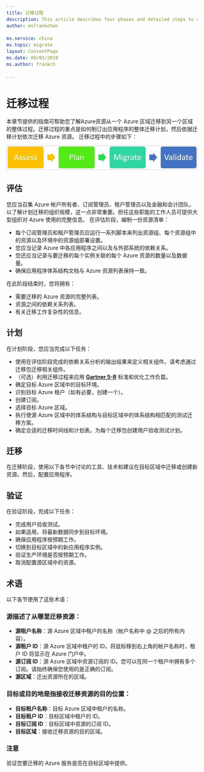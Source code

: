 ```yaml
---
title: 迁移过程
description: This article describes four phases and detailed steps to migrate resources between different Azure China regions.
author: msfrankchen

ms.service: china 
ms.topic: migrate
layout: ContentPage 
ms.date: 09/03/2019
ms.author: frankch

---
```


# 迁移过程


本章节提供的指南可帮助您了解Azure资源从一个 Azure 区域迁移到另一个区域的整体过程。迁移过程的重点是如何制订出应用程序的整体迁移计划，然后依据迁移计划依次迁移 Azure 资源。
迁移过程中的步骤如下：

![迁移过程](./media/china-migration-process/process.jpg)

## 评估

您应当召集 Azure 帐户所有者、订阅管理员、租户管理员以及金融和会计团队，以了解计划迁移的组织规模，这一点非常重要。担任这些职能的工作人员可提供大型组织对 Azure 使用的完整信息。
在评估阶段，编制一份资源清单：
* 每个订阅管理员和租户管理员应运行一系列脚本来列出资源组、每个资源组中的资源以及环境中的资源组部署设置。
* 您应当记录 Azure 中各应用程序之间以及与外部系统的依赖关系。
* 您还应当记录与要迁移的每个实例关联的每个 Azure 资源的数量以及数据量。
* 确保应用程序体系结构文档与 Azure 资源列表保持一致。

在此阶段结束时，您将拥有：
* 需要迁移的 Azure 资源的完整列表。
* 资源之间的依赖关系列表。
* 有关迁移工作复杂性的信息。
 
## 计划

在计划阶段，您应当完成以下任务：
* 使用在评估阶段完成的依赖关系分析的输出结果来定义相关组件。请考虑通过迁移包迁移相关组件。
* （可选）利用迁移过程来应用 [**Gartner 5-R**](https://www.gartner.com/newsroom/id/1684114) 标准和优化工作负载。
* 确定目标 Azure 区域中的目标环境。
* 识别目标 Azure 租户（如有必要，创建一个）。
* 创建订阅。
* 选择目标 Azure 区域。
* 执行使源 Azure 区域中的体系结构与目标区域中的体系结构相匹配的测试迁移方案。
* 确定合适的迁移时间线和计划表。为每个迁移包创建用户验收测试计划。

## 迁移

在迁移阶段，使用以下各节中讨论的工具、技术和建议在目标区域中迁移或创建新资源。然后，配置应用程序。

## 验证

在验证阶段，完成以下任务：
* 完成用户验收测试。
* 如果适用，将最新数据同步到目标环境。
* 确保应用程序按预期工作。
* 切换到目标区域中的新应用程序实例。
* 验证生产环境是否按预期工作。
* 取消配置源区域中的资源。

## 术语

以下各节使用了这些术语：

### **源**描述了从哪里迁移资源：
* **源租户名称**：源 Azure 区域中租户的名称（帐户名称中 @ 之后的所有内容）。
* **源租户 ID**：源 Azure 区域中租户的 ID。将鼠标移到右上角的帐户名称时，租户 ID 将显示在 Azure 门户中。
* **源订阅 ID**：源 Azure 区域中资源订阅的 ID。您可以在同一个租户中拥有多个订阅。请始终确保您使用的是正确的订阅。
* **源区域**：迁出资源所在的区域。

### **目标**或**目的地**是指接收迁移资源的目的位置：
* **目标租户名称**：目标 Azure 区域中租户的名称。
* **目标租户 ID**：目标区域中租户的 ID。
* **目标订阅 ID**：目标区域中资源的订阅 ID。
* **目标区域**：接收迁移资源的目的区域。

### 注意
验证您要迁移的 Azure 服务是否在目标区域中提供。

